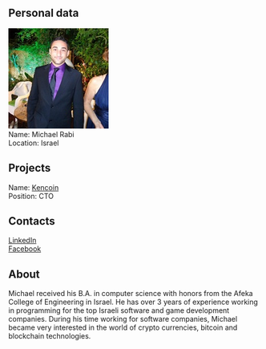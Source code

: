 ## Personal data
![michael rabi photo](photo/michael_rabi.jpg)  
Name:   Michael Rabi   
Location: Israel  
## Projects 
Name: [Kencoin](../projects/kencoin.md)  
Position: CTO
## Contacts
[LinkedIn](https://www.linkedin.com/in/michael-rabi-80094a94/)    
[Facebook](https://www.facebook.com/Michael.Rabi)    
## About
Michael received his B.A. in computer science with honors from the Afeka College of Engineering in Israel. He has over 3 years of experience working in programming for the top Israeli software and game development companies. During his time working for software companies, Michael became very interested in the world of crypto currencies, bitcoin and blockchain technologies.

